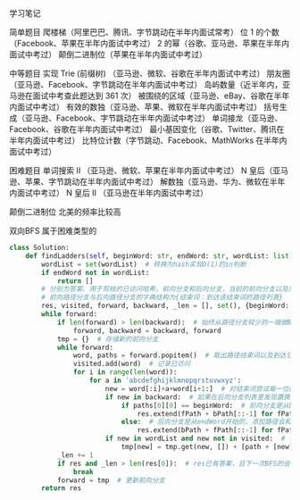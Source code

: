 学习笔记


简单题目
爬楼梯（阿里巴巴、腾讯、字节跳动在半年内面试常考）
位 1 的个数（Facebook、苹果在半年内面试中考过）
2 的幂（谷歌、亚马逊、苹果在半年内面试中考过）
颠倒二进制位（苹果在半年内面试中考过）

中等题目
实现 Trie (前缀树) （亚马逊、微软、谷歌在半年内面试中考过）
朋友圈（亚马逊、Facebook、字节跳动在半年内面试中考过）
岛屿数量（近半年内，亚马逊在面试中考查此题达到 361 次）
被围绕的区域（亚马逊、eBay、谷歌在半年内面试中考过）
有效的数独（亚马逊、苹果、微软在半年内面试中考过）
括号生成（亚马逊、Facebook、字节跳动在半年内面试中考过）
单词接龙（亚马逊、Facebook、谷歌在半年内面试中考过）
最小基因变化（谷歌、Twitter、腾讯在半年内面试中考过）
比特位计数（字节跳动、Facebook、MathWorks 在半年内面试中考过）

困难题目
单词搜索 II （亚马逊、微软、苹果在半年内面试中考过）
N 皇后（亚马逊、苹果、字节跳动在半年内面试中考过）
解数独（亚马逊、华为、微软在半年内面试中考过）
N 皇后 II （亚马逊在半年内面试中考过）




颠倒二进制位  北美的频率比较高



双向BFS 属于困难类型的

```python
class Solution:
    def findLadders(self, beginWord: str, endWord: str, wordList: list) -> list:
        wordList = set(wordList)  # 转换为hash实现O(1)的in判断
        if endWord not in wordList:
            return []
        # 分别为答案、用于剪枝的已访问哈希，前向分支和后向分支，当前的前向分支以及后向分支中的路径和的长度
        # 前向路径分支与后向路径分支的字典结构为{结束词：到达该结束词的路径列表}
        res, visited, forward, backward, _len = [], set(), {beginWord: [[beginWord]]}, {endWord: [[endWord]]}, 2
        while forward:
            if len(forward) > len(backward):  # 始终从路径分支较少的一端做BFS
                forward, backward = backward, forward
            tmp = {}  # 存储新的前向分支
            while forward:
                word, paths = forward.popitem()  # 取出路径结束词以及到达它的所有路径
                visited.add(word)  # 记录已访问
                for i in range(len(word)):
                    for a in 'abcdefghijklmnopqrstuvwxyz':
                        new = word[:i]+a+word[i+1:]  # 对结束词尝试每一位的置换
                        if new in backward:  # 如果在后向分支列表里发现置换后的词，则路径会和
                            if paths[0][0] == beginWord:  # 前向分支是从beginWord开始的，添加路径会和的笛卡尔积
                                res.extend(fPath + bPath[::-1] for fPath in paths for bPath in backward[new])
                            else:  # 后向分支是从endWord开始的，添加路径会和的笛卡尔积
                                res.extend(bPath + fPath[::-1] for fPath in paths for bPath in backward[new])
                        if new in wordList and new not in visited:  # 仅当wordList存在该词且该词还未碰见过才进行BFS
                            tmp[new] = tmp.get(new, []) + [path + [new] for path in paths]
            _len += 1
            if res and _len > len(res[0]):  # res已有答案，且下一次BFS的会和路径长度已超过当前长度，不是最短
                break
            forward = tmp  # 更新前向分支
        return res

```



